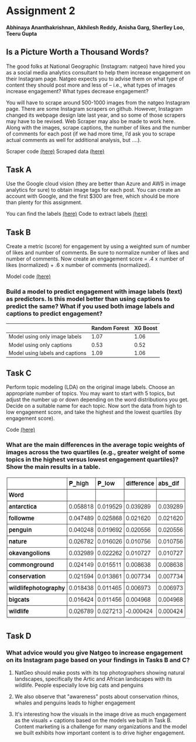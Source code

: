 # Assignment 2

#### Abhinaya Ananthakrishnan, Akhilesh Reddy, Anisha Garg, Sherlley Loo, Teeru Gupta

## Is a Picture Worth a Thousand Words?

The good folks at National Geographic (Instagram: natgeo) have hired you as a social media analytics consultant to help them increase engagement on their Instagram page. Natgeo expects you to advise them on what type of content they should post more and less of – i.e., what types of images increase engagement? What types decrease engagement?

You will have to scrape around 500-1000 images from the natgeo Instagram page. There are some Instagram scrapers on github. However, Instagram changed its webpage design late last year, and so some of those scrapers may have to be revised. Web Scraper may also be made to work here. Along with the images, scrape captions, the number of likes and the number of comments for each post (if we had more time, I’d ask you to scrape actual comments as well for additional analysis, but ….). 

Scraper code [(here)](https://github.com/abhinaya08/social_media_analytics/blob/master/Assignment%202/Insta_scraper.ipynb)
Scraped data [(here)](https://github.com/abhinaya08/social_media_analytics/blob/master/Assignment%202/insta_caption.csv)

## Task A

Use the Google cloud vision (they are better than Azure and AWS in image analytics for sure) to obtain image tags for each post. You can create an account with Google, and the first $300 are free, which should be more than plenty for this assignment. 

You can find the labels [(here)](https://github.com/abhinaya08/social_media_analytics/blob/master/Assignment%202/gv_labels.csv)
Code to extract labels [(here)](https://github.com/abhinaya08/social_media_analytics/blob/master/Assignment%202/SMA%20-%20Google%20Vision%20Labels.ipynb)

## Task B

Create a metric (score) for engagement by using a weighted sum of number of likes and number of comments. Be sure to normalize number of likes and number of comments. Now create an engagement score = .4 x number of likes (normalized) + .6 x number of comments (normalized). 

Model code [(here)](https://github.com/abhinaya08/social_media_analytics/blob/master/Assignment%202/Assignment%202%20-%20Part%20B-V2.ipynb)

### Build a model to predict engagement with image labels (text) as predictors. Is this model better than using captions to predict the same? What if you used both image labels and captions to predict engagement? 

|                                 	| Random Forest 	| XG Boost 	|
|---------------------------------	|---------------	|----------	|
| Model using only image labels   	| 1.07          	| 1.06     	|
| Model using only captions       	| 0.53          	| 0.52     	|
| Model using labels and captions 	| 1.09          	| 1.06     	|

## Task C

Perform topic modeling (LDA) on the original image labels. Choose an appropriate number of topics. You may want to start with 5 topics, but adjust the number up or down depending on the word distributions you get. Decide on a suitable name for each topic. Now sort the data from high to low engagement score, and take the highest and the lowest quartiles (by engagement score). 

Code [(here)](https://github.com/abhinaya08/social_media_analytics/blob/master/Assignment%202/C_Topic%20Modeling.ipynb)

### What are the main differences in the average topic weights of images across the two quartiles (e.g., greater weight of some topics in the highest versus lowest engagement quartiles)? Show the main results in a table. 

![Difference in average weights](taskc_1.PNG)


## Task D

### What advice would you give Natgeo to increase engagement on its Instagram page based on your findings in Tasks B and C?   

1. NatGeo should make posts with its top photographers showing natural landscapes, specifically the Artic and African landscapes with its wildlife. People especially love big cats and penguins

2. We also observe that "awareness" posts about conservation rhinos, whales and penguins leads to higher engagement

3. It's interesting how the visuals in the image drive as much engagement as the visuals + captions based on the models we built in Task B. Content marketing is a challenge for many organizations and the model we built exhibits how important content is to drive higher engagement.

